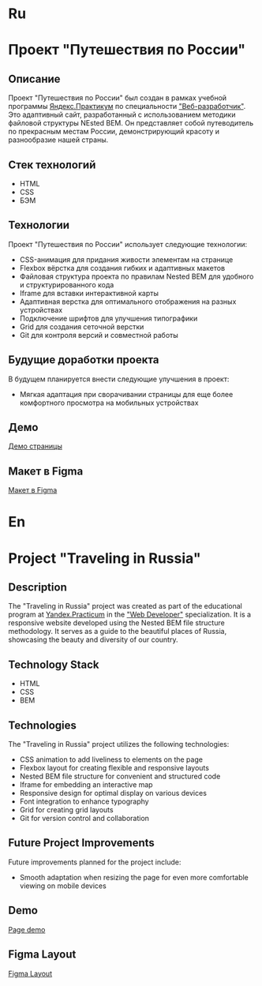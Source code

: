 # Ru

# Проект "Путешествия по России"

## Описание

Проект "Путешествия по России" был создан в рамках учебной программы [Яндекс.Практикум](https://practicum.yandex.ru) по специальности ["Веб-разработчик"](https://practicum.yandex.ru/web/). Это адаптивный сайт, разработанный с использованием методики файловой структуры NEsted BEM. Он представляет собой путеводитель по прекрасным местам России, демонстрирующий красоту и разнообразие нашей страны.

## Стек технологий

- HTML
- CSS
- БЭМ

## Технологии

Проект "Путешествия по России" использует следующие технологии:

- CSS-анимация для придания живости элементам на странице
- Flexbox вёрстка для создания гибких и адаптивных макетов
- Файловая структура проекта по правилам Nested BEM для удобного и структурированного кода
- Iframe для вставки интерактивной карты
- Адаптивная верстка для оптимального отображения на разных устройствах
- Подключение шрифтов для улучшения типографики
- Grid для создания сеточной верстки
- Git для контроля версий и совместной работы

## Будущие доработки проекта

В будущем планируется внести следующие улучшения в проект:

- Мягкая адаптация при сворачивании страницы для еще более комфортного просмотра на мобильных устройствах

## Демо

[Демо страницы](https://tsinik2508.github.io/russian-travel/)

## Макет в Figma

[Макет в Figma](https://www.figma.com/file/5S2WSbEFL6awjVWJ0NWL8Q/Sprint-3_-Russia-_-desktop-mobile?node-id=28503%3A0)

# En

# Project "Traveling in Russia"

## Description

The "Traveling in Russia" project was created as part of the educational program at [Yandex.Practicum](https://practicum.yandex.com) in the ["Web Developer"](https://practicum.yandex.com/web-development/) specialization. It is a responsive website developed using the Nested BEM file structure methodology. It serves as a guide to the beautiful places of Russia, showcasing the beauty and diversity of our country.

## Technology Stack

- HTML
- CSS
- BEM

## Technologies

The "Traveling in Russia" project utilizes the following technologies:

- CSS animation to add liveliness to elements on the page
- Flexbox layout for creating flexible and responsive layouts
- Nested BEM file structure for convenient and structured code
- Iframe for embedding an interactive map
- Responsive design for optimal display on various devices
- Font integration to enhance typography
- Grid for creating grid layouts
- Git for version control and collaboration

## Future Project Improvements

Future improvements planned for the project include:

- Smooth adaptation when resizing the page for even more comfortable viewing on mobile devices

## Demo

[Page demo](https://tsinik2508.github.io/russian-travel/)

## Figma Layout

[Figma Layout](https://www.figma.com/file/5S2WSbEFL6awjVWJ0NWL8Q/Sprint-3_-Russia-_-desktop-mobile?node-id=28503%3A0)


